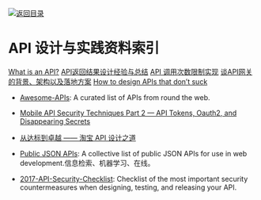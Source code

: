 [![返回目录](https://parg.co/UGo)](https://parg.co/b4z) 
 

# API 设计与实践资料索引



[What is an API?](https://words.werd.io/what-is-an-api-bd913f45ff23#.21o2m1qc0)
[API返回结果设计经验与总结](http://tutuge.me/2016/05/02/design-json-api-respoense/?hmsr=toutiao.io&utm_medium=toutiao.io&utm_source=toutiao.io)
[API 调用次数限制实现](https://zhuanlan.zhihu.com/p/20872901?hmsr=toutiao.io&utm_medium=toutiao.io&utm_source=toutiao.io)
[谈API网关的背景、架构以及落地方案](http://www.infoq.com/cn/news/2016/07/API-background-architecture-floo?utm_source=infoq&utm_medium=popular_widget&utm_campaign=popular_content_list&utm_content=homepage)
[How to design APIs that don’t suck](https://medium.freecodecamp.com/https-medium-com-anupcowkur-how-to-design-apis-that-dont-suck-922d864365c9#.muabkix06)




- [Awesome-APIs](https://github.com/abhishekbanthia/Awesome-APIs): A curated list of APIs from round the web.



- [Mobile API Security Techniques Part 2 — API Tokens, Oauth2, and Disappearing Secrets](https://hackernoon.com/mobile-api-security-techniques-fc1f577840ab#.z45vrlbqg)
 
- [从达标到卓越 —— 淘宝 API 设计之道](http://taobaofed.org/blog/2017/02/16/a-guide-to-api-design/) 

- [Public JSON APIs](https://github.com/toddmotto/public-apis): A collective list of public JSON APIs for use in web development.信息检索、机器学习、在线。

- [2017-API-Security-Checklist](https://github.com/shieldfy/API-Security-Checklist): Checklist of the most important security countermeasures when designing, testing, and releasing your API.